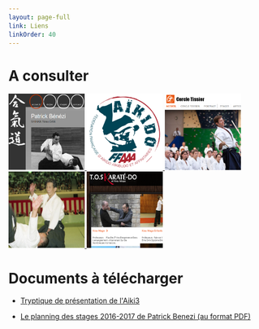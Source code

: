 ```yaml
---
layout: page-full
link: Liens
linkOrder: 40
---
```


# A consulter

<div class="links">
  <a href="http://www.aikido-benezi.com/" target="_blank">
    <img src="/assets/link_benezi.png" width="150px" height="150px">
  </a>
  <a href="http://www.aikido.com.fr/" target="_blank">
    <img src="/assets/link_ffaaa.png" width="150px" height="150px">
  </a>
  <a href="http://www.christiantissier.com/" target="_blank">
    <img src="/assets/link_tissier.png" width="150px" height="150px">
  </a>
  <a href="http://www.yamaguchi-aikido.com/html/menu.html" target="_blank">
    <img src="/assets/link_yamaguchi.jpg" width="150px" height="150px">
  </a>
  <a href="http://www.toskarate.com/" target="_blank">
    <img src="/assets/link_toskarate.png" width="150px" height="150px">
  </a>
</div>

<!--
Le site de Patrick Benezi
Le site officiel de la FFAAA
Le site officiel de Maître Christian Tissier
Le site officiel de Maître Yamaguchi
Le site web du TOS Karate (qui nous fournit le dojo)
-->

# Documents à télécharger

- <a href="/assets/triptyque 2010-2011.pdf" target="_blank">Tryptique de présentation de l'Aiki3</a>

- <a href="http://www.aikido-benezi.com/graphics/stage2016-2017/planning%202016-2017.pdf" target="_blank">Le planning des stages 2016-2017 de Patrick Benezi (au format PDF)</a>
